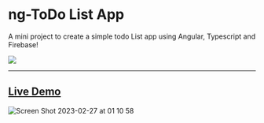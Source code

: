 # ng-ToDo List App


A mini project to create a simple todo List app using Angular, Typescript and Firebase!

![](https://skillicons.dev/icons?i=angular)


---------

## [ Live Demo]()


![Screen Shot 2023-02-27 at 01 10 58](https://user-images.githubusercontent.com/76174247/221446083-8973ce7f-2b91-4a3d-9058-1f6632f64265.png)
